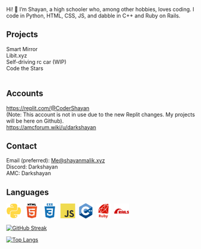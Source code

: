 Hi! 👋 I’m Shayan, a high schooler who, among other hobbies, loves coding. I code in Python, HTML, CSS, JS, and dabble in C++ and Ruby on Rails. 
## Projects
Smart Mirror <br>
Libit.xyz <br>
Self-driving rc car (WIP) <br>
Code the Stars<br>
<br>

## Accounts
https://replit.com/@CoderShayan<br>(Note: This account is not in use due to the new Replit changes. My projects will be here on Github).<br>
https://amcforum.wiki/u/darkshayan<br>
## Contact
Email (preferred): Me@shayanmalik.xyz<br>
Discord: Darkshayan<br>
AMC: Darkshayan<br>
## Languages

<div>
  <img src="https://github.com/devicons/devicon/blob/master/icons/python/python-plain.svg" Title="Python" alt="Python" width="40" height="40"/>&nbsp;
  <img src="https://github.com/devicons/devicon/blob/master/icons/html5/html5-original-wordmark.svg" Title="HTML5" alt="HTML5" width="40" height="40"/>&nbsp;
  <img src="https://github.com/devicons/devicon/blob/master/icons/css3/css3-plain-wordmark.svg" Title="CSS" alt="CSS3" width="40" height="40"/>&nbsp;
  <img src="https://github.com/devicons/devicon/blob/master/icons/javascript/javascript-original.svg" Title="JS" alt="JavaScript" width="40" height="40"/>&nbsp;
  <img src="https://github.com/devicons/devicon/blob/master/icons/cplusplus/cplusplus-original.svg" Title="C++" alt="C++" width="40" height="40"/>&nbsp;
  <img src="https://github.com/devicons/devicon/blob/master/icons/ruby/ruby-plain-wordmark.svg" Title="Ruby" alt="Ruby" width="40" height="40"/>&nbsp;
  <img src="https://github.com/devicons/devicon/blob/master/icons/rails/rails-plain-wordmark.svg" Title="Rails" alt="Rails" width="40" height="40"/>&nbsp;



  [![GitHub Streak](http://github-readme-streak-stats.herokuapp.com?user=lightshayan&theme=dark&background=000000)](https://git.io/streak-stats)

[![Top Langs](https://github-readme-stats.vercel.app/api/top-langs/?username=lightshayan)](https://github.com/anuraghazra/github-readme-stats)  
  
</div>
